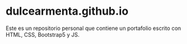 # dulcearmenta.github.io
Este es un repositorio personal que contiene un portafolio escrito con HTML, CSS, Bootstrap5 y JS.
